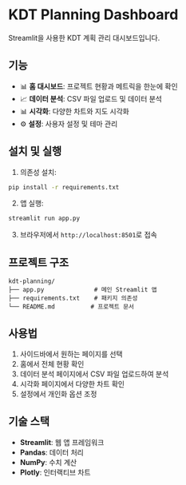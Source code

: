 # KDT Planning Dashboard

Streamlit을 사용한 KDT 계획 관리 대시보드입니다.

## 기능

- 📊 **홈 대시보드**: 프로젝트 현황과 메트릭을 한눈에 확인
- 📈 **데이터 분석**: CSV 파일 업로드 및 데이터 분석
- 📊 **시각화**: 다양한 차트와 지도 시각화
- ⚙️ **설정**: 사용자 설정 및 테마 관리

## 설치 및 실행

1. 의존성 설치:
```bash
pip install -r requirements.txt
```

2. 앱 실행:
```bash
streamlit run app.py
```

3. 브라우저에서 `http://localhost:8501`로 접속

## 프로젝트 구조

```
kdt-planning/
├── app.py              # 메인 Streamlit 앱
├── requirements.txt    # 패키지 의존성
└── README.md          # 프로젝트 문서
```

## 사용법

1. 사이드바에서 원하는 페이지를 선택
2. 홈에서 전체 현황 확인
3. 데이터 분석 페이지에서 CSV 파일 업로드하여 분석
4. 시각화 페이지에서 다양한 차트 확인
5. 설정에서 개인화 옵션 조정

## 기술 스택

- **Streamlit**: 웹 앱 프레임워크
- **Pandas**: 데이터 처리
- **NumPy**: 수치 계산
- **Plotly**: 인터랙티브 차트
